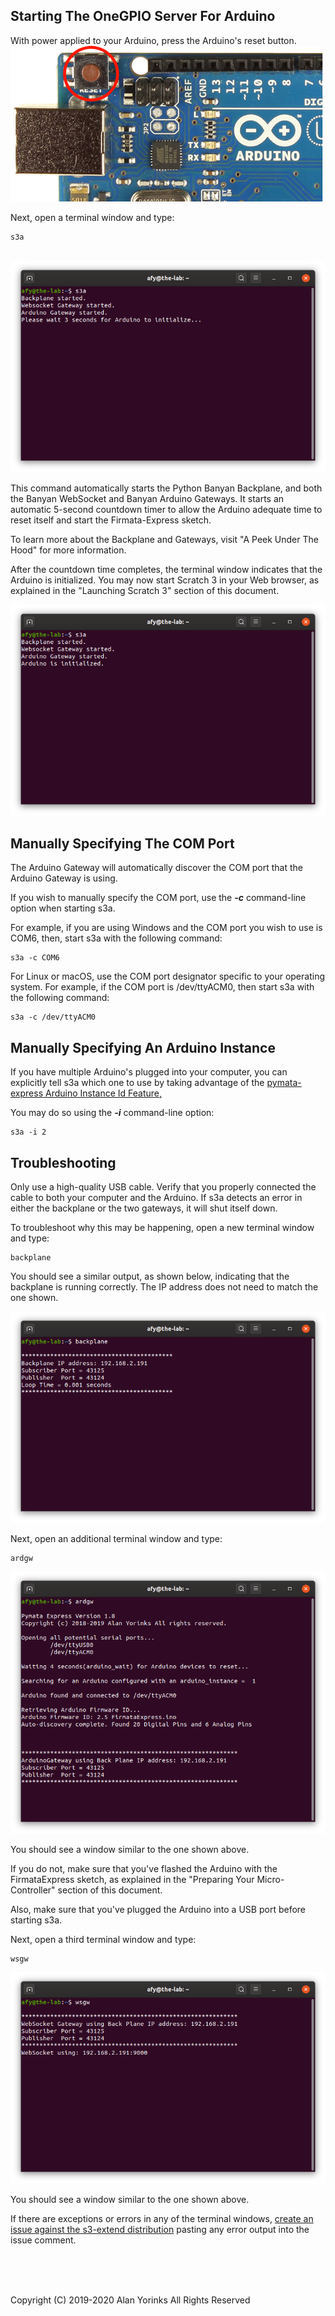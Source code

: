 ## Starting The OneGPIO Server For Arduino

With power applied to your Arduino, press the Arduino's reset button.
<img src="../images/ard_reset.png" >

Next, open a terminal window and type:

```
s3a
```

<br>
<img src="../images/s3a-1.png" >

This command automatically starts the Python Banyan Backplane, and both
the Banyan WebSocket and Banyan Arduino Gateways. It starts an automatic 5-second
countdown timer to allow the Arduino adequate time to reset itself and start the 
Firmata-Express sketch.

To learn more about the Backplane and Gateways, visit "A Peek Under The Hood"
 for more information.


After the countdown time completes, the terminal window indicates that the Arduino
is initialized. You may now start Scratch 3 in your Web browser, as explained in the
"Launching Scratch 3" section of this document.

<img src="../images/s3a-2.png" > 


## Manually Specifying The COM Port

The Arduino Gateway will automatically discover the COM port that the Arduino Gateway
is using. 

If you wish to manually specify the COM port, use the **_-c_** command-line option
when starting s3a.

For example, if you are using Windows and the COM port you wish to use is COM6, then,
start s3a with the following command:

```
s3a -c COM6
```

For Linux or macOS, use the COM port designator specific to your operating system. 
For example, if the COM port is /dev/ttyACM0, then start s3a with the following command:

```
s3a -c /dev/ttyACM0
```

## Manually Specifying An Arduino Instance

If you have multiple Arduino's plugged into your computer, you can explicitly
tell s3a which one to use by taking advantage of the 
[pymata-express Arduino Instance Id Feature,](https://mryslab.github.io/pymata-express/firmata_express/)

You may do so using the **_-i_** command-line option:

```
s3a -i 2
```

## Troubleshooting

Only use a high-quality USB cable. Verify that you properly connected the cable to both your computer and the Arduino. 
If s3a detects an error in either the backplane or the two gateways, it will shut itself down. 

To troubleshoot why this may be happening, open a new terminal window and type:

```
backplane
```
You should see a similar output, as shown below, indicating that the
backplane is running correctly. The IP address does not need to match
the one shown.

<img src="../images/backplane.png" >

Next, open an additional terminal window and type:

```
ardgw
```

<img src="../images/ardgw_success.png" >

You should see a window similar to the one shown above.

If you do not, make sure that you've flashed the Arduino with the
FirmataExpress sketch, as explained in the "Preparing Your
Micro-Controller" section of this document.

Also, make sure that you've plugged the Arduino into a USB port before
starting s3a.

Next, open a third terminal window and type:

```
wsgw
```

<img src="../images/wsgwa_success.png" >

You should see a window similar to the one shown above.

If there are exceptions or errors in any of the terminal windows,
[create an issue against the s3-extend distribution](https://github.com/MrYsLab/s3-extend/issues)
pasting any error output into the issue comment.



<br> <br> <br>


Copyright (C) 2019-2020 Alan Yorinks All Rights Reserved
